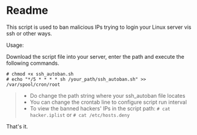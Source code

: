 # Readme

This script is used to ban malicious IPs trying to login your Linux server vis ssh or other ways.

Usage:

Download the script file into your server, enter the path and execute the following commands.

``` shell
# chmod +x ssh_autoban.sh
# echo "*/5 * * * * sh /your_path/ssh_autoban.sh" >> /var/spool/cron/root
```
> * Do change the path string where your ssh_autoban file locates 
> * You can change the crontab line to configure script run interval
> * To view the banned hackers' IPs in the script path:
>   `# cat hacker.iplist`
>   or
>   `# cat /etc/hosts.deny`

That's it.
